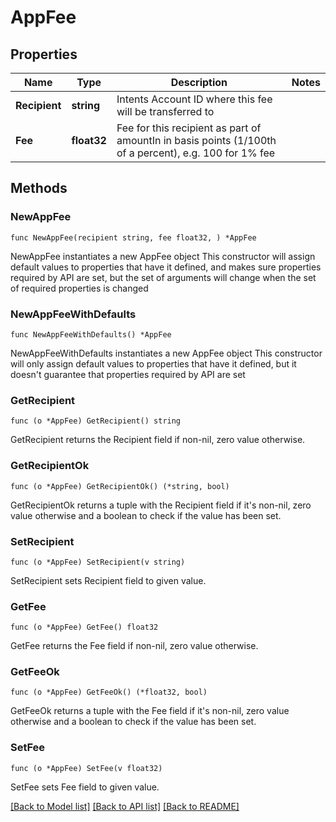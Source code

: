 # AppFee

## Properties

Name | Type | Description | Notes
------------ | ------------- | ------------- | -------------
**Recipient** | **string** | Intents Account ID where this fee will be transferred to | 
**Fee** | **float32** | Fee for this recipient as part of amountIn in basis points (1/100th of a percent), e.g. 100 for 1% fee | 

## Methods

### NewAppFee

`func NewAppFee(recipient string, fee float32, ) *AppFee`

NewAppFee instantiates a new AppFee object
This constructor will assign default values to properties that have it defined,
and makes sure properties required by API are set, but the set of arguments
will change when the set of required properties is changed

### NewAppFeeWithDefaults

`func NewAppFeeWithDefaults() *AppFee`

NewAppFeeWithDefaults instantiates a new AppFee object
This constructor will only assign default values to properties that have it defined,
but it doesn't guarantee that properties required by API are set

### GetRecipient

`func (o *AppFee) GetRecipient() string`

GetRecipient returns the Recipient field if non-nil, zero value otherwise.

### GetRecipientOk

`func (o *AppFee) GetRecipientOk() (*string, bool)`

GetRecipientOk returns a tuple with the Recipient field if it's non-nil, zero value otherwise
and a boolean to check if the value has been set.

### SetRecipient

`func (o *AppFee) SetRecipient(v string)`

SetRecipient sets Recipient field to given value.


### GetFee

`func (o *AppFee) GetFee() float32`

GetFee returns the Fee field if non-nil, zero value otherwise.

### GetFeeOk

`func (o *AppFee) GetFeeOk() (*float32, bool)`

GetFeeOk returns a tuple with the Fee field if it's non-nil, zero value otherwise
and a boolean to check if the value has been set.

### SetFee

`func (o *AppFee) SetFee(v float32)`

SetFee sets Fee field to given value.



[[Back to Model list]](../README.md#documentation-for-models) [[Back to API list]](../README.md#documentation-for-api-endpoints) [[Back to README]](../README.md)


